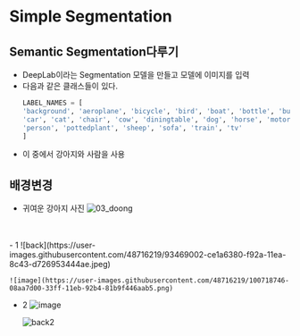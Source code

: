 # Simple Segmentation


## Semantic Segmentation다루기
- DeepLab이라는 Segmentation 모델을 만들고 모델에 이미지를 입력
- 다음과 같은 클래스들이 있다.
    ```python
    LABEL_NAMES = [
    'background', 'aeroplane', 'bicycle', 'bird', 'boat', 'bottle', 'bus',
    'car', 'cat', 'chair', 'cow', 'diningtable', 'dog', 'horse', 'motorbike',
    'person', 'pottedplant', 'sheep', 'sofa', 'train', 'tv'
    ]
    ```
- 이 중에서 강아지와 사람을 사용

## 배경변경
- 귀여운 강아지 사진
    ![03_doong](https://user-images.githubusercontent.com/48716219/93452193-188fe600-f913-11ea-8fde-4a2dd9755c03.jpg)  
      
<br>  
<br>  
- 1
    ![back](https://user-images.githubusercontent.com/48716219/93469002-ce1a6380-f92a-11ea-8c43-d726953444ae.jpeg)  
    
    ![image](https://user-images.githubusercontent.com/48716219/100718746-08aa7d00-33ff-11eb-92b4-81b9f446aab5.png)
- 2
    ![image](https://user-images.githubusercontent.com/48716219/100718861-2aa3ff80-33ff-11eb-8a4e-b64c0308ca7e.png)  

    ![back2](https://user-images.githubusercontent.com/48716219/93469015-d5da0800-f92a-11ea-9ddd-97b420d10b62.jpg)
